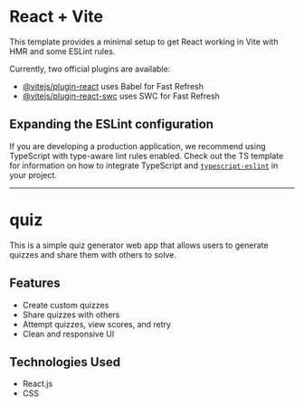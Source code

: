 
# React + Vite

This template provides a minimal setup to get React working in Vite with HMR and some ESLint rules.

Currently, two official plugins are available:

- [@vitejs/plugin-react](https://github.com/vitejs/vite-plugin-react/blob/main/packages/plugin-react) uses Babel for Fast Refresh
- [@vitejs/plugin-react-swc](https://github.com/vitejs/vite-plugin-react/blob/main/packages/plugin-react-swc) uses SWC for Fast Refresh

## Expanding the ESLint configuration

If you are developing a production application, we recommend using TypeScript with type-aware lint rules enabled. Check out the TS template for information on how to integrate TypeScript and [`typescript-eslint`](https://typescript-eslint.io) in your project.

---

# quiz

This is a simple quiz generator web app that allows users to generate quizzes and share them with others to solve.

## Features

- Create custom quizzes
- Share quizzes with others
- Attempt quizzes, view scores, and retry
- Clean and responsive UI

## Technologies Used

- React.js  
- CSS



